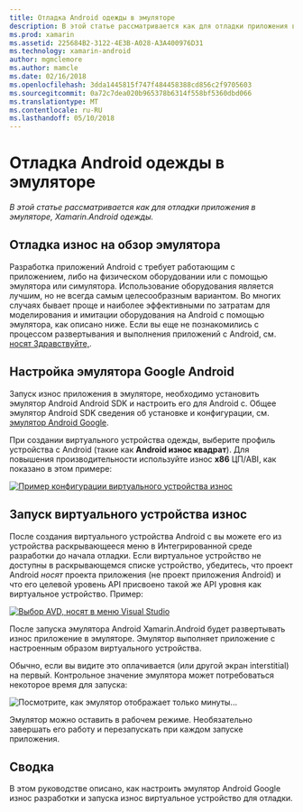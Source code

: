 ```yaml
---
title: Отладка Android одежды в эмуляторе
description: В этой статье рассматривается как для отладки приложения в эмуляторе, Xamarin.Android одежды.
ms.prod: xamarin
ms.assetid: 225684B2-3122-4E3B-A028-A3A400976D31
ms.technology: xamarin-android
author: mgmclemore
ms.author: mamcle
ms.date: 02/16/2018
ms.openlocfilehash: 3dda1445815f747f484458388cd856c2f9705603
ms.sourcegitcommit: 0a72c7dea020b965378b6314f558bf5360dbd066
ms.translationtype: MT
ms.contentlocale: ru-RU
ms.lasthandoff: 05/10/2018
---
```

# <a name="debug-android-wear-on-an-emulator"></a>Отладка Android одежды в эмуляторе

_В этой статье рассматривается как для отладки приложения в эмуляторе, Xamarin.Android одежды._

## <a name="debug-wear-on-emulator-overview"></a>Отладка износ на обзор эмулятора

Разработка приложений Android с требует работающим с приложением, либо на физическом оборудовании или с помощью эмулятора или симулятора. Использование оборудования является лучшим, но не всегда самым целесообразным вариантом. Во многих случаях бывает проще и наиболее эффективными по затратам для моделирования и имитации оборудования на Android с помощью эмулятора, как описано ниже. Если вы еще не познакомились с процессом развертывания и выполнения приложений с Android, см. [носят Здравствуйте,](~/android/wear/get-started/hello-wear.md).

## <a name="configure-the-google-android-emulator"></a>Настройка эмулятора Google Android

Запуск износ приложения в эмуляторе, необходимо установить эмулятор Android Android SDK и настроить его для Android с. Общее эмулятор Android SDK сведения об установке и конфигурации, см. [эмулятор Android Google](~/android/deploy-test/debugging/android-sdk-emulator/index.md).

При создании виртуального устройства одежды, выберите профиль устройства с Android (такие как **Android износ квадрат**). Для повышения производительности используйте износ **x86** ЦП/ABI, как показано в этом примере:

[![Пример конфигурации виртуального устройства износ](debug-on-emulator-images/01-wear-avd-example-sml.png)](debug-on-emulator-images/01-wear-avd-example.png#lightbox)


## <a name="launch-the-wear-virtual-device"></a>Запуск виртуального устройства износ 

После создания виртуального устройства Android с вы можете его из устройства раскрывающееся меню в Интегрированной среде разработки до начала отладки. Если виртуальное устройство не доступны в раскрывающемся списке устройство, убедитесь, что проект Android *носят* проекта приложения (не проект приложения Android) и что его целевой уровень API присвоено такой же API уровня как виртуальное устройство. Пример:

[![Выбор AVD, носят в меню Visual Studio](debug-on-emulator-images/vs/choose-wear-sim.png)](debug-on-emulator-images/vs/choose-wear-sim.png#lightbox)

После запуска эмулятора Android Xamarin.Android будет развертывать износ приложение в эмуляторе. Эмулятор выполняет приложение с настроенным образом виртуального устройства.

Обычно, если вы видите это оплачивается (или другой экран interstitial) на первый. Контрольное значение эмулятора может потребоваться некоторое время для запуска: 

![Посмотрите, как эмулятор отображает только минуты...](debug-on-emulator-images/please-wait.png)

Эмулятор можно оставить в рабочем режиме. Необязательно завершать его работу и перезапускать при каждом запуске приложения.

 
## <a name="summary"></a>Сводка
 
В этом руководстве описано, как настроить эмулятор Android Google износ разработки и запуска износ виртуальное устройство для отладки.
